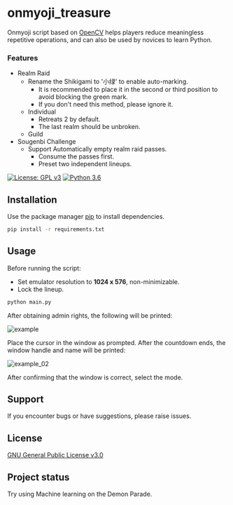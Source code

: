 # onmyoji_treasure

[//]: # (## Description)

Onmyoji script based on [OpenCV](https://opencv.org/) helps players reduce meaningless repetitive operations, and can
also be used by novices
to learn Python.

### Features

* Realm Raid
    * Rename the Shikigami to '小绿' to enable auto-marking.
        * It is recommended to place it in the second or third position to avoid blocking the green mark.
        * If you don't need this method, please ignore it.
    * Individual
        * Retreats 2 by default.
        * The last realm should be unbroken.
    * Guild
* Sougenbi Challenge
    * Support Automatically empty realm raid passes.
        * Consume the passes first.
        * Preset two independent lineups.

[![License: GPL v3](https://img.shields.io/badge/License-GPLv3-blue.svg)](https://www.gnu.org/licenses/gpl-3.0) [![Python 3.6](https://img.shields.io/badge/python-3.11-blue.svg)](https://www.python.org/downloads/release/python-3114/)

## Installation

Use the package manager [pip](https://pip.pypa.io/en/stable/) to install dependencies.

```bash
pip install -r requirements.txt
```

## Usage

Before running the script:

* Set emulator resolution to **1024 x 576**, non-minimizable.
* Lock the lineup.

```bash
python main.py
```

After obtaining admin rights, the following will be printed:

![example](https://raw.githubusercontent.com/ephanoco/onmyoji_treasure/master/blob/example.png)

Place the cursor in the window as prompted. After the countdown ends, the window handle and name will be printed:

![example_02](https://raw.githubusercontent.com/ephanoco/onmyoji_treasure/master/blob/example_02.png)

After confirming that the window is correct, select the mode.

## Support

If you encounter bugs or have suggestions, please raise issues.

## License

[GNU General Public License v3.0](https://choosealicense.com/licenses/gpl-3.0/)

## Project status

Try using Machine learning on the Demon Parade.
